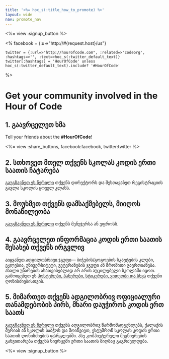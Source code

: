 ```yaml
---
title: '<%= hoc_s(:title_how_to_promote) %>'
layout: wide
nav: promote_nav
---
```

<%= view :signup_button %>

<%
    facebook = {:u=>"http://#{request.host}/us"}

    twitter = {:url=>"http://hourofcode.com", :related=>'codeorg', :hashtags=>'', :text=>hoc_s(:twitter_default_text)}
    twitter[:hashtags] = 'HourOfCode' unless hoc_s(:twitter_default_text).include? '#HourOfCode'
%>

# Get your community involved in the Hour of Code

## 1. გაავრცელეთ ხმა

Tell your friends about the **#HourOfCode**!

<%= view :share_buttons, facebook:facebook, twitter:twitter %>

## 2. სთხოვეთ მთელ თქვენს სკოლას კოდის ერთი საათის ჩატარება

[გაუგზავნეთ ეს წერილი](<%= resolve_url('/promote/resources#sample-emails') %>) თქვენს დირექტორს და შესთავაზეთ რეგისტრაციის გავლა სკოლის ყოველ კლასს.

## 3. მოუხმეთ თქვენს დამსაქმებელს, მიიღოს მონაწილეობა

[გაუგზავნეთ ეს წერილი](<%= resolve_url('/promote/resources#sample-emails') %>) თქვენს მენეჯერსა ან უფროსს.

## 4. გაავრცელეთ ინფორმაცია კოდის ერთი საათის შესახებ თქვენს ირგვლივ

[აიყვანეთ ადგილობრივი ჯგუფი](<%= resolve_url('/promote/resources#sample-emails') %>)— ბიჭების/გოგოების სკაუტების კლუბი, ეკლესია, უნივერსიტეტი, ვეტერანების ჯგუფი ან შრომითი გაერთიანება. ახალი უნარების ასათვისებლად არ არის აუცილებელი სკოლაში იყოთ. გამოიყენეთ ეს [პოსტერები, ბანერები, სტიკერები, ვიდეობი და სხვა](<%= resolve_url('/promote/resources') %>) თქვენი ღონისძიებისთვის.

## 5. მიმართეთ თქვენს ადგილობრივ ოფიციალური თანამდებობის პირს, მხარი დაუჭიროს კოდის ერთ საათს

[გაუგზავნეთ ეს წერილი](<%= resolve_url('/promote/resources#sample-emails') %>) თქვენს ადგილობრივ წარმომადგენლებს, ქალაქის მერიას ან სკოლის საბჭოს და მოიწვიეთ, ესტუმრონ სკოლას კოდის ერთი საათის ღონისძიების ფარგლებში. ასე კომპიუტერული მეცნიერების განვითარება თქვენს სივრცეში ერთი საათის მიღმაც გაგრძელდება.

<%= view :signup_button %>